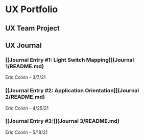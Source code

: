 # UX Portfolio


## UX Team Project


## UX Journal

### [[Journal Entry #1: Light Switch Mapping]](Journal 1/README.md) 
Eric Colvin - 3/7/21

### [[Journal Entry #2: Application Orientation]](Journal 2/README.md) 
Eric Colvin - 4/25/21

### [[Journal Entry #3:]](Journal 3/README.md)
Eric Colvin - 5/18/21

